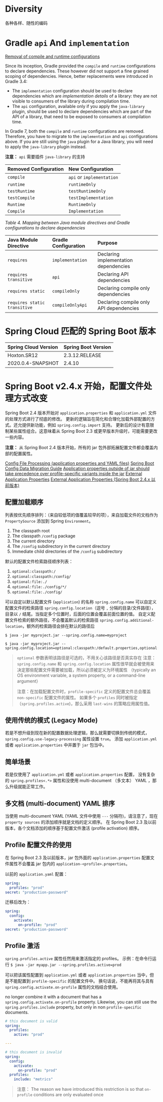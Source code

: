 # Diversity
各种各样、随性的编码

# Gradle `api` And `implementation`

[Removal of compile and runtime configurations](https://docs.gradle.org/current/userguide/upgrading_version_6.html#sec:configuration_removal)

Since its inception, Gradle provided the `compile` and `runtime` configurations to declare dependencies. These however did not support a fine grained scoping of dependencies. Hence, better replacements were introduced in Gradle 3.4:

- The `implementation` configuration should be used to declare dependencies which are *implementation details* of a library: they are not visible to consumers of the library during compilation time.
- The `api` configuration, available only if you apply the `java-library` plugin, should be used to declare dependencies which are part of the API of a library, that need to be exposed to consumers at compilation time.

In Gradle 7, both the `compile` and `runtime` configurations are removed. Therefore, you have to migrate to the `implementation` and `api` configurations above. If you are still using the `java` plugin for a Java library, you will need to apply the `java-library` plugin instead.

**注意：** `api` 需要插件 `java-library` 的支持

| Removed Configuration | New Configuration         |
| :-------------------- | :------------------------ |
| `compile`             | `api` or `implementation` |
| `runtime`             | `runtimeOnly`             |
| `testRuntime`         | `testRuntimeOnly`         |
| `testCompile`         | `testImplementation`      |
| `Runtime`             | `RuntimeOnly`             |
| `Compile`             | `Implementation`          |

*Table 4. Mapping between Java module directives and Gradle configurations to declare dependencies*

| Java Module Directive        | Gradle Configuration | Purpose                                 |
| :--------------------------- | :------------------- | :-------------------------------------- |
| `requires`                   | `implementation`     | Declaring implementation dependencies   |
| `requires transitive`        | `api`                | Declaring API dependencies              |
| `requires static`            | `compileOnly`        | Declaring compile only dependencies     |
| `requires static transitive` | `compileOnlyApi`     | Declaring compile only API dependencies |

# Spring Cloud 匹配的 Spring Boot 版本

| Spring Cloud Version  | Spring Boot Version        |
| :-------------------- | :------------------------ |
| Hoxton.SR12           | 2.3.12.RELEASE            |
| 2020.0.4-SNAPSHOT     | 2.4.10                    |

# Spring Boot v2.4.x 开始，配置文件处理方式改变

Spring Boot 2.4 版本开始对 `application.properties` 和 `application.yml` 文件的处理方式进行了彻底的修改。
更新的逻辑旨在简化和合理化加载外部配置的方式。还允提供新功能，例如 `spring.config.import` 支持。
更新后的设计有意限制某些属性组合。这意味着从 Spring Boot 2.3 或更早版本升级时，可能需要更改一些内容。

**注意：** 从 Spring Boot 2.4 版本开始，所有的 jar 包外部拓展配置文件都会覆盖内部的配置属性。

[Config File Processing (application properties and YAML files)](https://github.com/spring-projects/spring-boot/wiki/Spring-Boot-2.4-Release-Notes)
[Spring Boot Config Data Migration Guide](https://github.com/spring-projects/spring-boot/wiki/Spring-Boot-Config-Data-Migration-Guide)
[Application properties outside of jar should take precedence over profile-specific variants inside the jar](https://github.com/spring-projects/spring-boot/issues/3845)
[External Application Properties](https://docs.spring.io/spring-boot/docs/2.4.0-SNAPSHOT/reference/html/spring-boot-features.html#boot-features-external-config-files)
[External Application Properties (Spring Boot 2.4.x 以前版本)](https://docs.spring.io/spring-boot/docs/2.3.12.RELEASE/reference/html/spring-boot-features.html#boot-features-external-config-application-property-files)

## 配置加载顺序

列表按优先顺序排列：（来自较低项的值覆盖较早的项），来自加载文件的文档作为 `PropertySource` 添加到 Spring `Environment`。

1. The classpath root
2. The classpath `/config` package
3. The current directory
4. The `/config` subdirectory in the current directory
5. Immediate child directories of the `/config` subdirectory

默认的配置文件检索路径顺序列表：
1. `optional:classpath:/`
2. `optional:classpath:/config/`
3. `optional:file:./`
4. `optional:file:./config/*/`
5. `optional:file:./config/`

可以自定以默认配置文件 (`application`) 的名称 `spring.config.name`
可以自定义配置文件的检索路径 `spring.config.location`（逗号 `,` 分隔的目录/文件路径），目录以 `/` 结尾。当指定多个位置时，后面的位置会覆盖前面位置的值。
自定义配置文件检索的额外路径，不会覆盖默认的检索路径 `spring.config.additional-location`，额外的检索路径会排在默认的路径后

```shell script
$ java -jar myproject.jar --spring.config.name=myproject

$ java -jar myproject.jar --spring.config.location=optional:classpath:/default.properties,optional:classpath:/override.properties
```
> `optional` 参数表明该路径是可选的，不用关心该路径是否真实存在
> 注意： `spring.config.name` 和 `spring.config.location` 属性很早就会被使用来决定那些配置文件需要被加载，所以必须被定义为环境属性
>（typically an OS environment variable, a system property, or a command-line argument）
>
> 注意：在加载配置文件时，`profile-specific` 定义的配置文件总会覆盖 `non-specific` 配置文件的属性。
> 如果多个 `profiles` 同时被指定 （`spring.profiles.active`)，那么采用 `last-wins` 的策略应用属性值。

## 使用传统的模式 (Legacy Mode)
若是不想升级到现在新的配置数据处理逻辑，那么就需要切换到传统的模式，`spring.config.use-legacy-processing` 属性设置 `true`。
添加 `application.yml` 或者 `application.properties` 中并置于 `jar` 包当中。 

## 简单场景
若是仅使用了 `application.yml` 或者 `application.properties` 配置，
没有复杂的 `spring.profiles<.*>` 属性和没使用 multi-document （多文本） YAML ，那么升级就能正常工作。

## 多文档 (multi-document) YAML 排序
当使用 multi-document YAML (YAML 文件中使用 `---` 分隔符)，请注意了，现在 `property sources` 的添加顺序就是文档的定义顺序。
在 Spring Boot 2.3 及以前版本，各个文档添加的顺序基于配置文件激活 (profile activation) 顺序。

## Profile 配置文件的使用
在 Spring Boot 2.3 及以前版本，jar 包外面的 `application.properties` 配置文件属性不会覆盖 jar 包内的 `application-<profile>.properties`。

以前的 `application.yaml` 配置：
```yaml
spring:
  profiles: "prod"
secret: "production-password"
```

迁移后改为：
```yaml
spring:
  config:
    activate:
      on-profile: "prod"
secret: "production-password"
```

## Profile 激活
`spring.profiles.active` 属性任然用来激活指定的 profiles。
示例：在命令行运行 `$ java -jar myapp.jar --spring.profiles.active=prod`

可以把该属性配置到 `application.yml` 或者 `application.properties` 当中，但是不能配置到 `profile-specific` 的配置文件中。
换句话说，不能再将其与具有 `spring.config.activate.on-profile` 属性的文档结合使用。

no longer combine it with a document that has a `spring.config.activate.on-profile` property.
Likewise, you can still use the `spring.profiles.include` property, but only in non `profile-specific` documents.

```yaml
# this document is valid
spring:
  profiles:
    active: "prod"

---

# this document is invalid
spring:
  config:
    activate:
      on-profile: "prod"
  profiles:
    include: "metrics"
```

> 注意： The reason we have introduced this restriction is so that `on-profile` conditions are only evaluated once